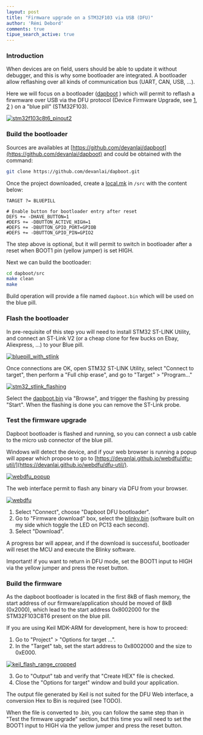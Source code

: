 ```yaml
---
layout: post
title: "Firmware upgrade on a STM32F103 via USB (DFU)"
author: 'Rémi Debord'
comments: true
tipue_search_active: true
---
```

### Introduction
When devices are on field, users should be able to update it without debugger, and this is why some bootloader are integrated. A bootloader allow reflashing over all kinds of communication bus (UART, CAN, USB, ...).

Here we will focus on a bootloader ([dapboot](https://github.com/devanlai/dapboot) ) which will permit to reflash a firwmware over USB via the DFU protocol (Device Firmware Upgrade, see [1](https://www.usb.org/sites/default/files/DFU_1.1.pdf"), [2](http://dfu-util.sourceforge.net/) ) on a "blue pill" (STM32F103).

[![stm32f103c8t6_pinout2](../../../uploads/stm32f103c8t6_pinout2.png)](../../../uploads/stm32f103c8t6_pinout2.png)

### Build the bootloader
Sources are availables at [https://github.com/devanlai/dapboot](https://github.com/devanlai/dapboot) and could be obtained with the command:
```bash
git clone https://github.com/devanlai/dapboot.git
```
Once the project downloaded, create a [local.mk](http://remidebord.fr/blog/uploads/local.mk) in `/src` with the content below:
```
TARGET ?= BLUEPILL

# Enable button for bootloader entry after reset
DEFS += -DHAVE_BUTTON=1
#DEFS += -DBUTTON_ACTIVE_HIGH=1
#DEFS += -DBUTTON_GPIO_PORT=GPIOB
#DEFS += -DBUTTON_GPIO_PIN=GPIO2
```      
The step above is optional, but it will permit to switch in bootloader after a reset when BOOT1 pin (yellow jumper) is set HIGH.

Next we can build the bootloader:
```bash
cd dapboot/src
make clean
make
```
Build operation will provide a file named `dapboot.bin` which will be used on the blue pill.
### Flash the bootloader
In pre-requisite of this step you will need to install STM32 ST-LINK Utility, and connect an ST-Link V2 (or a cheap clone for few bucks on Ebay, Aliexpress, ...) to your Blue pill.

[![bluepill_with_stlink](../../../uploads/bluepill_with_stlink.jpg)](../../../uploads/bluepill_with_stlink.jpg)

Once connections are OK, open STM32 ST-LINK Utility, select "Connect to target", then perform a "Full chip erase", and go to "Target" > "Program..."

[![stm32_stlink_flashing](../../../uploads/stm32_stlink_flashing.jpg)](../../../uploads/stm32_stlink_flashing.jpg)

Select the [dapboot.bin](http://remidebord.fr/blog/uploads/dapboot.bin) via "Browse", and trigger the flashing by pressing "Start".
When the flashing is done you can remove the ST-Link probe.

### Test the firmware upgrade
Dapboot bootloader is flashed and running, so you can connect a usb cable to the micro usb connector of the blue pill.

Windows will detect the device, and if your web browser is running a popup will appear which propose to go to [https://devanlai.github.io/webdfu/dfu-util/](https://devanlai.github.io/webdfu/dfu-util/).

[![webdfu_popup](../../../uploads/webdfu_popup.jpg)](../../../uploads/webdfu_popup.jpg)

The web interface permit to flash any binary via DFU from your browser.

[![webdfu](../../../uploads/webdfu.jpg)](../../../uploads/webdfu.jpg)

1. Select "Connect", choose "Dapboot DFU bootloader".
2. Go to "Firmware download" box, select the [blinky.bin](http://remidebord.fr/blog/uploads/blinky.bin)  (software built on my side which toggle the LED on PC13 each second).
3. Select "Download".

A progress bar will appear, and if the download is successful, bootloader will reset the MCU and execute the Blinky software.

Important! if you want to return in DFU mode, set the BOOT1 input to HIGH via the yellow jumper and press the reset button.

### Build the firmware
As the dapboot bootloader is located in the first 8kB of flash memory, the start address of our firmware/application should be moved of 8kB (0x2000), which lead to the start address 0x8002000 for the STM32F103C8T6 present on the blue pill.

If you are using Keil MDK-ARM for development, here is how to proceed:
1. Go to "Project" > "Options for target ...".
2. In the "Target" tab, set the start address to 0x8002000 and the size to 0xE000.

[![keil_flash_range_cropped](../../../uploads/keil_flash_range_cropped.jpg)](../../../uploads/keil_flash_range_cropped.jpg)

3. Go to "Output" tab and verify that "Create HEX" file is checked.
4. Close the "Options for target" window and build your application.

The output file generated by Keil is not suited for the DFU Web interface, a conversion Hex to Bin is required (see TODO).

When the file is converted to .bin, you can follow the same step than in "Test the firmware upgrade" section, but this time you will need to set the BOOT1 input to HIGH via the yellow jumper and press the reset button.

